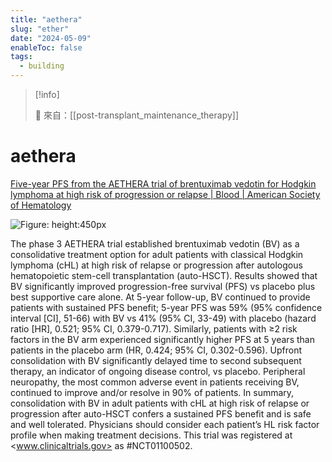 ```yaml
---
title: "aethera"
slug: "ether"
date: "2024-05-09"
enableToc: false
tags:
  - building
---
```


> [!info]
>
> 🌱 來自：[[post-transplant_maintenance_therapy]]

# aethera

[Five-year PFS from the AETHERA trial of brentuximab vedotin for Hodgkin lymphoma at high risk of progression or relapse | Blood | American Society of Hematology](https://ashpublications.org/blood/article/132/25/2639/39577/Five-year-PFS-from-the-AETHERA-trial-of)

![Figure: height:450px](https://i.imgur.com/QEqpQZL.png)

The phase 3 AETHERA trial established brentuximab vedotin (BV) as a consolidative treatment option for adult patients with classical Hodgkin lymphoma (cHL) at high risk of relapse or progression after autologous hematopoietic stem-cell transplantation (auto-HSCT). Results showed that BV significantly improved progression-free survival (PFS) vs placebo plus best supportive care alone. At 5-year follow-up, BV continued to provide patients with sustained PFS benefit; 5-year PFS was 59% (95% confidence interval [CI], 51-66) with BV vs 41% (95% CI, 33-49) with placebo (hazard ratio [HR], 0.521; 95% CI, 0.379-0.717). Similarly, patients with ≥2 risk factors in the BV arm experienced significantly higher PFS at 5 years than patients in the placebo arm (HR, 0.424; 95% CI, 0.302-0.596). Upfront consolidation with BV significantly delayed time to second subsequent therapy, an indicator of ongoing disease control, vs placebo. Peripheral neuropathy, the most common adverse event in patients receiving BV, continued to improve and/or resolve in 90% of patients. In summary, consolidation with BV in adult patients with cHL at high risk of relapse or progression after auto-HSCT confers a sustained PFS benefit and is safe and well tolerated. Physicians should consider each patient’s HL risk factor profile when making treatment decisions. This trial was registered at <www.clinicaltrials.gov> as #NCT01100502.
